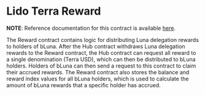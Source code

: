# Lido Terra Reward  <!-- omit in toc -->

**NOTE**: Reference documentation for this contract is available [here](https://lidofinance.github.io/terra-docs/contracts/reward).

The Reward contract contains logic for distributing Luna delegation rewards to holders of bLuna. After the Hub contract withdraws Luna delegation rewards to the Reward contract, the Hub contract can request all reward to a single denomination (Terra USD), which can then be distributed to bLuna holders. Holders of bLuna can then send a request to this contract to claim their accrued rewards.
The Reward contract also stores the balance and reward index values for all bLuna holders, which is used to calculate the amount of bLuna rewards that a specific holder has accrued.
